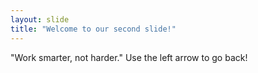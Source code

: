 ```yaml
---
layout: slide
title: "Welcome to our second slide!"
---
```

"Work smarter, not harder."
Use the left arrow to go back!
